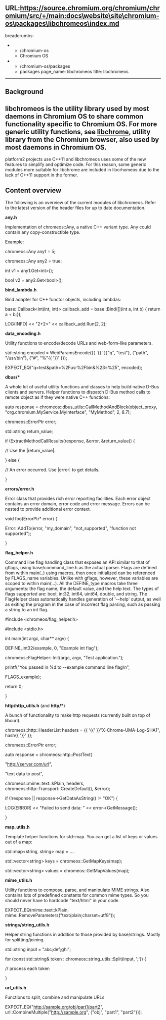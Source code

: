 URL:https://source.chromium.org/chromium/chromium/src/+/main:docs\website\site\chromium-os\packages\libchromeos\index.md
---
breadcrumbs:
- - /chromium-os
  - Chromium OS
- - /chromium-os/packages
  - packages
page_name: libchromeos
title: libchromeos
---

## Background

## libchromeos is the utility library used by most daemons in Chromium OS to share common functionality specific to Chromium OS. For more generic utility functions, see [libchrome](/chromium-os/packages/libchrome), utility library from the Chromium browser, also used by most daemons in Chromium OS.

platform2 projects use C++11 and libchromeos uses some of the new features to
simplify and optimize code. For this reason, some generic modules more suitable
for libchrome are included in libcrhomeos due to the lack of C++11 support in
the former.

## Content overview

The following is an overview of the current modules of libchromeos. Refer to the
latest version of the header files for up to date documentation.

**any.h**

Implementation of chromeos::Any, a native C++ variant type. Any could contain
any copy-constructible type.

Example:

chromeos::Any any1 = 5;

chromeos::Any any2 = true;

int v1 = any1.Get&lt;int&gt;();

bool v2 = any2.Get&lt;bool&gt;();

**bind_lambda.h**

Bind adapter for C++ functor objects, including lambdas:

base::Callback&lt;int(int, int)&gt; callback_add = base::Bind(\[\](int a, int b)
{ return a + b;});

LOG(INFO) &lt;&lt; "2+2=" &lt;&lt; callback_add.Run(2, 2);

**data_encoding.h**

Utility functions to encode/decode URLs and web-form-like parameters.

std::string encoded = WebParamsEncode({{ '{{' }}"q", "test"}, {"path", "/usr/bin"},
{"#", "%"{{ '}}' }});

EXPECT_EQ("q=test&path=%2Fusr%2Fbin&%23=%25", encoded);

**dbus/\***

A whole lot of useful utility functions and classes to help build native D-Bus
clients and servers. Helper functions to dispatch D-Bus method calls to remote
object as if they were native C++ functions:

auto response = chromeos::dbus_utils::CallMethodAndBlock(object_proxy,
"org.chromium.MyService.MyInterface", "MyMethod", 2, 8.7);

chromeos::ErrorPtr error;

std::string return_value;

if (ExtractMethodCallResults(response, &error, &return_value)) {

// Use the |return_value|.

} else {

// An error occurred. Use |error| to get details.

}

**errors/error.h**

Error class that provides rich error reporting facilities. Each error object
contains an error domain, error code and error message. Errors can be nested to
provide additional error context.

void foo(ErrorPtr\* error) {

Error::AddTo(error, "my_domain", "not_supported", "function not supported");

}

**flag_helper.h**

Command line flag handling class that exposes an API similar to that of gflags,
using base/command_line.h as the actual parser. Flags are defined from within
main(..) using macros, then once initialized can be referenced by FLAGS_name
variables. Unlike with gflags, however, these variables are scoped to within
main(...). All the DEFINE_type macros take three arguments: the flag name, the
default value, and the help text. The types of flags supported are: bool, int32,
int64, uint64, double, and string. The FlagHelper class automatically handles
generation of '--help' output, as well as exiting the program in the case of
incorrect flag parsing, such as passing a string to an int flag.

#include &lt;chromeos/flag_helper.h&gt;

#include &lt;stdio.h&gt;

int main(int argc, char\*\* argv) {

DEFINE_int32(example, 0, "Example int flag");

chromeos::FlagHelper::Init(argc, argv, "Test application.");

printf("You passed in %d to --example command line flag\\n",

FLAGS_example);

return 0;

}

**http/http_utils.h** (and **http/\***)

A bunch of functionality to make http requests (currently built on top of
libcurl).

chromeos::http::HeaderList headers = {{ '{{' }}"X-Chrome-UMA-Log-SHA1", hash{{ '}}' }};

chromeos::ErrorPtr error;

auto response = chromeos::http::PostText(

"<http://server.com/url>",

"text data to post",

chromeos::mime::text::kPlain, headers,
chromeos::http::Transport::CreateDefault(), &error);

if (!response || response-&gt;GetDataAsString() != "OK") {

LOG(ERROR) &lt;&lt; "Failed to send data: " &lt;&lt; error-&gt;GetMessage();

}

**map_utils.h**

Template helper functions for std::map. You can get a list of keys or values out
of a map:

std::map&lt;string, string&gt; map = ....

std::vector&lt;string&gt; keys = chromeos::GetMapKeys(map);

std::vector&lt;string&gt; values = chromeos::GetMapValues(map);

**mime_utils.h**

Utility functions to compose, parse, and manipulate MIME strings. Also contains
lots of predefined constants for common mime types. So you should never have to
hardcode "text/html" in your code.

EXPECT_EQ(mime::text::kPlain,
mime::RemoveParameters("text/plain;charset=utf8"));

**strings/string_utils.h**

Helper string functions in addition to those provided by base/strings. Mostly
for splitting/joining.

std::string input = "abc;def;ghi";

for (const std::string& token : chromeos::string_utils::Split(input, ';')) {

// process each token

}

**url_utils.h**

Functions to split, combine and manipulate URLs

EXPECT_EQ("<http://sample.org/obj/part1/part2>",
url::CombineMultiple("<http://sample.org>", {"obj", "part1", "part2"}));
